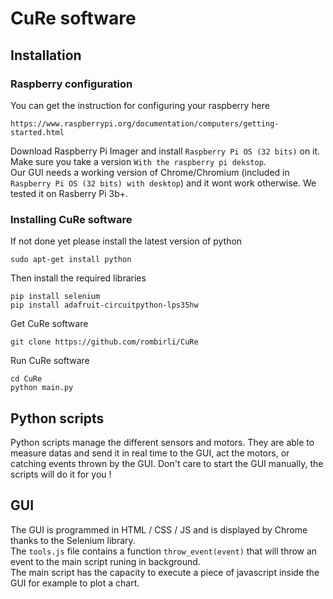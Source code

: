 # CuRe software
## Installation
### Raspberry configuration
You can get the instruction for configuring your raspberry here 
```
https://www.raspberrypi.org/documentation/computers/getting-started.html
```
Download Raspberry Pi Imager and install
```Raspberry Pi OS (32 bits)``` on it. Make sure you take a version 
``With the raspberry pi dekstop``. \
Our GUI needs a working version of Chrome/Chromium (included in ```Raspberry Pi OS (32 bits) with desktop```) and it wont work otherwise.
We tested it on Rasberry Pi 3b+.

### Installing CuRe software
If not done yet please install the latest version of python
```
sudo apt-get install python
```
Then install the required libraries
```
pip install selenium
pip install adafruit-circuitpython-lps35hw
```
Get CuRe software
```
git clone https://github.com/rombirli/CuRe
```
Run CuRe software
```
cd CuRe
python main.py
```
## Python scripts
Python scripts manage the different sensors and motors. 
They are able to measure datas and send it in real time to the GUI, act the motors, or catching events thrown by the GUI.
Don't care to start the GUI manually, the scripts will do it for you !
## GUI
The GUI is programmed in HTML / CSS / JS and is displayed by Chrome thanks to the Selenium library. \
The ```tools.js``` file contains a function ```throw_event(event)``` that will throw an event to the main script runing in background. \
The main script has the capacity to execute a piece of javascript inside the GUI  for example to plot a chart. 


